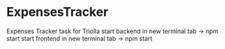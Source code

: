 # ExpensesTracker
Expenses Tracker task for Triolla
start backend in new terminal tab -> npm start
start frontend in new terminal tab -> npm start

